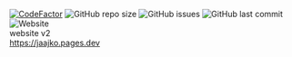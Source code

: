 <a href="https://www.codefactor.io/repository/github/jaajko/jaajko.github.io"><img src="https://www.codefactor.io/repository/github/jaajko/jaajko.github.io/badge" alt="CodeFactor" /></a>
![GitHub repo size](https://img.shields.io/github/repo-size/jaajko/jaajko.github.io)
![GitHub issues](https://img.shields.io/github/issues/jaajko/jaajko.github.io)
![GitHub last commit](https://img.shields.io/github/last-commit/jaajko/jaajko.github.io)
![Website](https://img.shields.io/website?url=https%3A%2F%2Fjaajko.pages.dev)
<br>
website v2 <br>
https://jaajko.pages.dev
